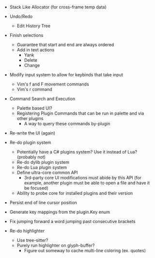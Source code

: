 - Stack Like Allocator (for cross-frame temp data)

- Undo/Redo
    - Edit History Tree
- Finish selections
    - Guarantee that start and end are always ordered
    - Add in text actions
        - Yank
        - Delete
        - Change
- Modify input system to allow for keybinds that take input
    - Vim's f and F movement commands
    - Vim's r command
- Command Search and Execution
    - Palette based UI?
    - Registering Plugin Commands that can be run in palette and via other plugins
        - A way to query these commands by-plugin
- Re-write the UI (again)
- Re-do plugin system
    - Potentially have a C# plugins system? Use it instead of Lua? (probably not)
    - Re-do dylib plugin system
    - Re-do Lua plugin system
    - Define ultra-core common API
        - 3rd-party core UI modifications must abide by this API (for example, another plugin must be able to open a file and have it be focused)
    - Ability to probe core for installed plugins and their version
- Persist end of line cursor position
- Generate key mappings from the plugin.Key enum
- Fix jumping forward a word jumping past consecutive brackets
- Re-do highlighter
    - Use tree-sitter?
    - Purely run highlighter on glyph-buffer?
        - Figure out someway to cache multi-line coloring (ex. quotes)
